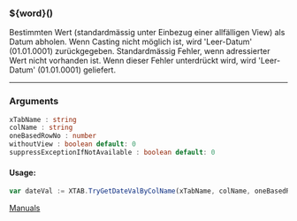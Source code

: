 ﻿### ${word}()
Bestimmten Wert (standardmässig unter Einbezug einer allfälligen View) als Datum abholen. Wenn Casting nicht möglich ist, wird 'Leer-Datum' (01.01.0001) zurückgegeben. Standardmässig Fehler, wenn adressierter Wert nicht vorhanden ist. Wenn dieser Fehler unterdrückt wird, wird 'Leer-Datum' (01.01.0001) geliefert.

----

### Arguments
```ts
xTabName : string
colName : string
oneBasedRowNo : number
withoutView : boolean default: 0
suppressExceptionIfNotAvailable : boolean default: 0
```
#### Usage:
```ts
var dateVal := XTAB.TryGetDateValByColName(xTabName, colName, oneBasedRowNo, withoutView, suppressExceptionIfNotAvailable)
```

[Manuals](https://manuals.opacc.ch/docs/doku2401/F-Script/ScriptBlockFunc.XTAB.TryGetDateValByColName.html)
